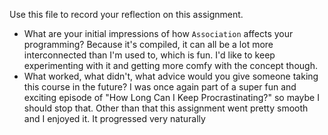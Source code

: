 Use this file to record your reflection on this assignment.

- What are your initial impressions of how `Association` affects your programming?
Because it's compiled, it can all be a lot more interconnected than I'm used to, which is fun. I'd like to keep experimenting with it and getting more comfy with the concept though.
- What worked, what didn't, what advice would you give someone taking this course in the future?
I was once again part of a super fun and exciting episode of "How Long Can I Keep Procrastinating?" so maybe I should stop that. Other than that this assignment went pretty smooth and I enjoyed it. It progressed very naturally
